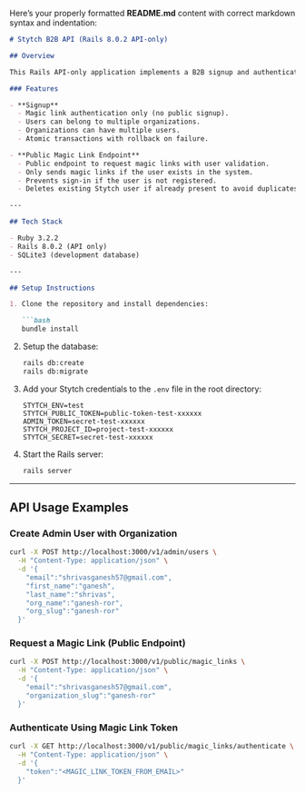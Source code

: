 Here’s your properly formatted **README.md** content with correct markdown syntax and indentation:

````markdown
# Stytch B2B API (Rails 8.0.2 API-only)

## Overview

This Rails API-only application implements a B2B signup and authentication system using Stytch magic links.

### Features

- **Signup**  
  - Magic link authentication only (no public signup).  
  - Users can belong to multiple organizations.  
  - Organizations can have multiple users.  
  - Atomic transactions with rollback on failure.

- **Public Magic Link Endpoint**  
  - Public endpoint to request magic links with user validation.  
  - Only sends magic links if the user exists in the system.  
  - Prevents sign-in if the user is not registered.  
  - Deletes existing Stytch user if already present to avoid duplicates.

---

## Tech Stack

- Ruby 3.2.2  
- Rails 8.0.2 (API only)  
- SQLite3 (development database)

---

## Setup Instructions

1. Clone the repository and install dependencies:

   ```bash
   bundle install
````

2. Setup the database:

   ```bash
   rails db:create
   rails db:migrate
   ```

3. Add your Stytch credentials to the `.env` file in the root directory:

   ```env
   STYTCH_ENV=test
   STYTCH_PUBLIC_TOKEN=public-token-test-xxxxxx
   ADMIN_TOKEN=secret-test-xxxxxx
   STYTCH_PROJECT_ID=project-test-xxxxxx
   STYTCH_SECRET=secret-test-xxxxxx
   ```

4. Start the Rails server:

   ```bash
   rails server
   ```

---

## API Usage Examples

### Create Admin User with Organization

```bash
curl -X POST http://localhost:3000/v1/admin/users \
  -H "Content-Type: application/json" \
  -d '{
    "email":"shrivasganesh57@gmail.com",
    "first_name":"ganesh",
    "last_name":"shrivas",
    "org_name":"ganesh-ror",
    "org_slug":"ganesh-ror"
  }'
```

### Request a Magic Link (Public Endpoint)

```bash
curl -X POST http://localhost:3000/v1/public/magic_links \
  -H "Content-Type: application/json" \
  -d '{
    "email":"shrivasganesh57@gmail.com",
    "organization_slug":"ganesh-ror"
  }'
```

### Authenticate Using Magic Link Token

```bash
curl -X GET http://localhost:3000/v1/public/magic_links/authenticate \
  -H "Content-Type: application/json" \
  -d '{
    "token":"<MAGIC_LINK_TOKEN_FROM_EMAIL>"
  }'
```